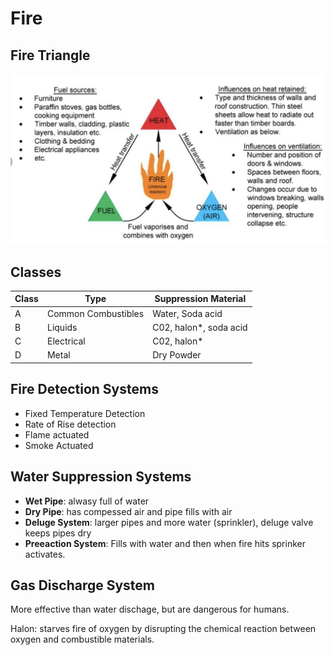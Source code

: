 # Fire

## Fire Triangle
![Fire Triangle](/images/firetriangle.png)

## Classes
| Class | Type | Suppression Material |
| ----- | ---- |----------------------|
|A|Common Combustibles|Water, Soda acid|
|B|Liquids|C02, halon*, soda acid |
|C|Electrical|C02, halon*|
|D|Metal|Dry Powder|

## Fire Detection Systems
- Fixed Temperature Detection
- Rate of Rise detection
- Flame actuated
- Smoke Actuated

## Water Suppression Systems
- **Wet Pipe**: alwasy full of water
- **Dry Pipe**: has compessed air and pipe fills with air
- **Deluge System**: larger pipes and more water (sprinkler), deluge valve keeps pipes dry
- **Preeaction System**: Fills with water and then when fire hits sprinker activates.


## Gas Discharge System
More effective than water dischage, but are dangerous for humans. 

Halon: starves fire of oxygen by disrupting the chemical reaction between oxygen and combustible materials. 
